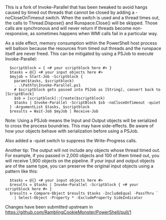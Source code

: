 This is a fork of Invoke-Parallel that has been tweaked to avoid hangs caused by timed out threads that cannot be closed by adding a -noCloseOnTimeout switch. When the switch is used and a thread times out, the calls to Thread.Dispose() and Runspace.Close() will be skipped. Those calls are synchronous and will never return if threads become non-responsive, as sometimes happens when WMI calls fail in a particular way.

As a side effect, memory consumption within the PowerShell host process will balloon because the resources from timed out threads and the runspace itself are never freed. This can be mitigated by using a PSJob to execute Invoke-Parallel:
```
  $scriptblock = { <# your scriptblock here #> }
  $tasks = @{} <# your input objects here #>
  $myjob = Start-Job -Scriptblock { 
    param($tasks, $scriptblock) 
    . .\PathTo\Invoke-Parallel.ps1
    # $scriptblock gets passed into PSJob as [String], convert back to [ScriptBlock]
    $sb = [scriptblock]::Create($scriptblock) 
    $tasks | Invoke-Parallel -ScriptBlock $sb -noCloseOnTimeout -quiet
  } -ArgumentList $tasks, $scriptblock
  $results = Wait-Job $myJob | Receive-Job
```
Note: Using a PSJob means the Input and Output objects will be serialized to cross the process boundries. This may have side-effects. Be aware of how your objects behave with serialization before using a PSJob.

Also added a -quiet switch to suppress the Write-Progress calls.

Another tip: The output will not include any objects whose thread timed out. For example, if you passed in 2,000 objects and 100 of them timed out, you will receive 1,900 objects on the pipeline. If your input and output objects are of the same type, you can preserve the original input objects using a pattern like this:
```
  $tasks = @{} <# your input objects here #>
  $results = $tasks | Invoke-Parallel -Scriptblock { <# your scriptblock here #> }
  $results = Compare-Object $results $tasks -IncludeEqual -PassThru `
    | Select-Object -Property * -ExcludeProperty SideIndicator
```
Changes have been submitted upstream in https://github.com/RamblingCookieMonster/PowerShell/pull/1
